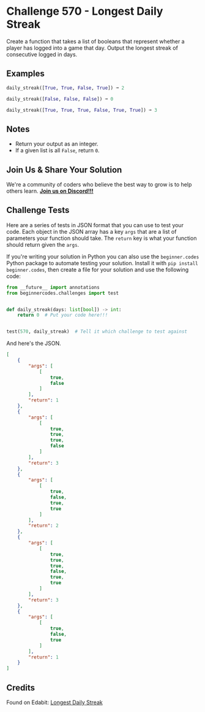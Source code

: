 # Challenge 570 - Longest Daily Streak

Create a function that takes a list of booleans that represent whether a player has logged into a game that day. Output the longest streak of consecutive logged in days.

## Examples
```python
daily_streak([True, True, False, True]) ➞ 2

daily_streak([False, False, False]) ➞ 0

daily_streak([True, True, True, False, True, True]) ➞ 3
```
## Notes

- Return your output as an integer.
- If a given list is all `False`, return `0`.

## Join Us & Share Your Solution

We're a community of coders who believe the best way to grow is to help others learn. **[Join us on Discord!!!](https://discord.gg/sfHykntuGy)**

## Challenge Tests

Here are a series of tests in JSON format that you can use to test your code. Each object in the JSON array has a key `args` that are a list of parameters your function should take. The `return` key is what your function should return given the `args`. 

If you're writing your solution in Python you can also use the `beginner.codes` Python package to automate testing your solution. Install it with `pip install beginner.codes`, then create a file for your solution and use the following code:
```python
from __future__ import annotations
from beginnercodes.challenges import test


def daily_streak(days: list[bool]) -> int:
    return 0  # Put your code here!!!


test(570, daily_streak)  # Tell it which challenge to test against
```
And here's the JSON.
```json
[
    {
        "args": [
            [
                true,
                false
            ]
        ],
        "return": 1
    },
    {
        "args": [
            [
                true,
                true,
                true,
                false
            ]
        ],
        "return": 3
    },
    {
        "args": [
            [
                true,
                false,
                true,
                true
            ]
        ],
        "return": 2
    },
    {
        "args": [
            [
                true,
                true,
                true,
                false,
                true,
                true
            ]
        ],
        "return": 3
    },
    {
        "args": [
            [
                true,
                false,
                true
            ]
        ],
        "return": 1
    }
]
```
## Credits

Found on Edabit: [Longest Daily Streak](https://edabit.com/challenge/sTJoRiHpQJvmqscGP)
